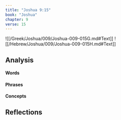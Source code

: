 ```yaml
---
title: "Joshua 9:15"
book: "Joshua"
chapter: 9
verse: 15
---
```

![[/Greek/Joshua/009/Joshua-009-015G.md#Text]]
![[/Hebrew/Joshua/009/Joshua-009-015H.md#Text]]

## Analysis

#### Words

#### Phrases

#### Concepts

## Reflections
